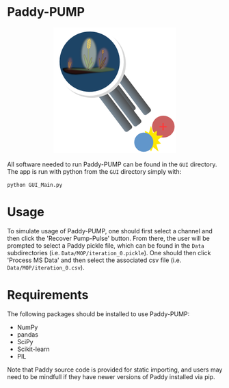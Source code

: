 # Paddy-PUMP
<div align = "center">
  <img src="https://github.com/chopralab/cbm_ml_automation/blob/main/Paddy_PUMP/GUI/Paddy_PUMP.png">
</div>

All software needed to run Paddy-PUMP can be found in the `GUI` directory.  The app is run with python from the `GUI` directory simply with:
```
python GUI_Main.py
```
# Usage
To simulate usage of Paddy-PUMP, one should first select a channel and then click the 'Recover Pump-Pulse' button.  From there, the user will be prompted to select a Paddy pickle file, which can be found in the `Data` subdirectories (i.e. `Data/MOP/iteration_0.pickle`).  One should then click 'Process MS Data' and then select the associated csv file (i.e. `Data/MOP/iteration_0.csv`).
   
# Requirements
The following packages should be installed to use Paddy-PUMP:

- NumPy
- pandas
- SciPy
- Scikit-learn
- PIL

Note that Paddy source code is provided for static importing, and users may need to be mindfull if they have newer versions of Paddy installed via pip.



